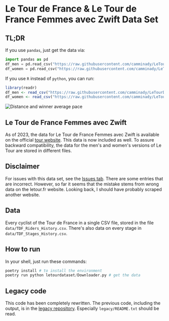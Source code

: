 # Le Tour de France & Le Tour de France Femmes avec Zwift Data Set

## TL;DR
If you use `pandas`, just get the data via:
```python
import pandas as pd 
df_men = pd.read_csv("https://raw.githubusercontent.com/camminady/LeTourDataSet/master/data/TDF_Riders_History.csv")
df_women = pd.read_csv("https://raw.githubusercontent.com/camminady/LeTourDataSet/master/data/TDFF_Riders_History.csv")

```
If you use `R` instead of `python`, you can run:
```R
library(readr)
df_men <- read_csv("https://raw.githubusercontent.com/camminady/LeTourDataSet/master/data/TDF_Riders_History.csv")
df_women <- read_csv("https://raw.githubusercontent.com/camminady/LeTourDataSet/master/data/TDFF_Riders_History.csv")
```

![Distance and winner average pace](https://raw.githubusercontent.com/camminady/LeTourDataSet/master/data/TDF_Distance_And_Pace.png)

## Le Tour de France Femmes avec Zwift

As of 2023, the data for Le Tour de France Femmes avec Zwift is available on the official [tour website](https://www.letourfemmes.fr/en). This data is now included as well. To assure backward compatibility, the data for the men's and women's versions of Le Tour are stored in different files. 


## Disclaimer 
For issues with this data set, see the [Issues tab](https://github.com/camminady/LeTourDataSet/issues). There are some entries that are incorrect. However, so far it seems that the mistake stems from wrong data on the letour.fr website. Looking back, I should have probably scraped another website.

## Data
Every cyclist of the Tour de France in a single CSV file, stored in the file `data/TDF_Riders_History.csv`.
There's also data on every stage in `data/TDF_Stages_History.csv`.

## How to run
In your shell, just run these commands:
```python
poetry install # to install the environment
poetry run python letourdataset/Downloader.py # get the data
```


## Legacy code
This code has been completely rewritten. The previous code, including the output, is in the [legacy repository](https://github.com/camminady/LeTourDataSetLegacy). Especially `legacy/README.txt` should be read. 
